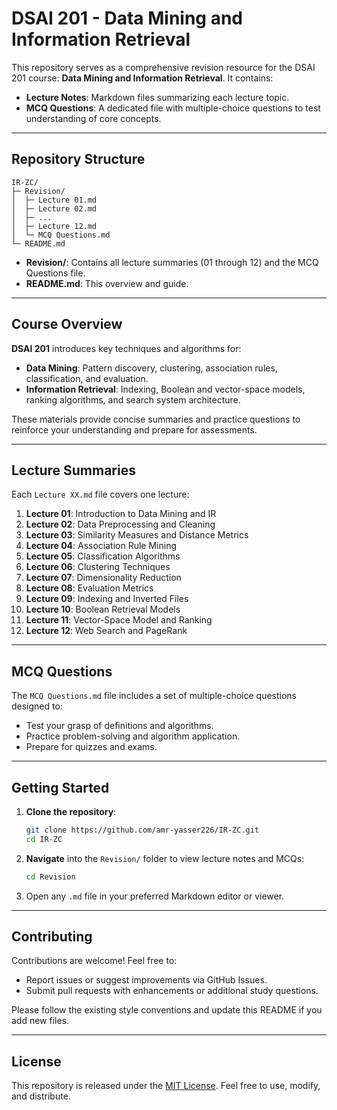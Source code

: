 # DSAI 201 - Data Mining and Information Retrieval

This repository serves as a comprehensive revision resource for the DSAI 201 course: **Data Mining and Information Retrieval**. It contains:

- **Lecture Notes**: Markdown files summarizing each lecture topic.
- **MCQ Questions**: A dedicated file with multiple-choice questions to test understanding of core concepts.

---

## Repository Structure

```text
IR-ZC/
├─ Revision/
│  ├─ Lecture 01.md
│  ├─ Lecture 02.md
│  ├─ ...
│  ├─ Lecture 12.md
│  └─ MCQ Questions.md
└─ README.md
```

- **Revision/**: Contains all lecture summaries (01 through 12) and the MCQ Questions file.
- **README.md**: This overview and guide.

---

## Course Overview

**DSAI 201** introduces key techniques and algorithms for:

- **Data Mining**: Pattern discovery, clustering, association rules, classification, and evaluation.
- **Information Retrieval**: Indexing, Boolean and vector-space models, ranking algorithms, and search system architecture.

These materials provide concise summaries and practice questions to reinforce your understanding and prepare for assessments.

---

## Lecture Summaries

Each `Lecture XX.md` file covers one lecture:

1. **Lecture 01**: Introduction to Data Mining and IR
2. **Lecture 02**: Data Preprocessing and Cleaning
3. **Lecture 03**: Similarity Measures and Distance Metrics
4. **Lecture 04**: Association Rule Mining
5. **Lecture 05**: Classification Algorithms
6. **Lecture 06**: Clustering Techniques
7. **Lecture 07**: Dimensionality Reduction
8. **Lecture 08**: Evaluation Metrics
9. **Lecture 09**: Indexing and Inverted Files
10. **Lecture 10**: Boolean Retrieval Models
11. **Lecture 11**: Vector-Space Model and Ranking
12. **Lecture 12**: Web Search and PageRank

---

## MCQ Questions

The `MCQ Questions.md` file includes a set of multiple-choice questions designed to:

- Test your grasp of definitions and algorithms.
- Practice problem-solving and algorithm application.
- Prepare for quizzes and exams.

---

## Getting Started

1. **Clone the repository**:
   ```bash
   git clone https://github.com/amr-yasser226/IR-ZC.git
   cd IR-ZC
   ```

2. **Navigate** into the `Revision/` folder to view lecture notes and MCQs:
   ```bash
   cd Revision
   ```

3. Open any `.md` file in your preferred Markdown editor or viewer.

---

## Contributing

Contributions are welcome! Feel free to:

- Report issues or suggest improvements via GitHub Issues.
- Submit pull requests with enhancements or additional study questions.

Please follow the existing style conventions and update this README if you add new files.

---

## License

This repository is released under the [MIT License](LICENSE). Feel free to use, modify, and distribute.
